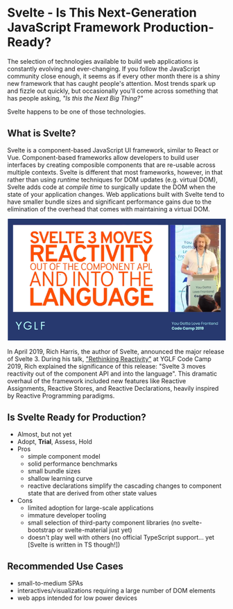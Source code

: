 # Svelte - Is This Next-Generation JavaScript Framework Production-Ready?

The selection of technologies available to build web applications is constantly evolving and ever-changing. If you follow the JavaScript community close enough, it seems as if every other month there is a shiny new framework that has caught people's attention. Most trends spark up and fizzle out quickly, but occasionally you'll come across something that has people asking, *"Is this the Next Big Thing?"*

Svelte happens to be one of those technologies.

## What is Svelte?

Svelte is a component-based JavaScript UI framework, similar to React or Vue. Component-based frameworks allow developers to build user interfaces by creating composible components that are re-usable across multiple contexts. Svelte is different that most frameworks, however, in that rather than using *runtime* techniques for DOM updates (e.g. virtual DOM), Svelte adds code at *compile time* to surgically update the DOM when the state of your application changes. Web applications built with Svelte tend to have smaller bundle sizes and significant performance gains due to the elimination of the overhead that comes with maintaining a virtual DOM.

![](quote.png)

In April 2019, Rich Harris, the author of Svelte, announced the major release of Svelte 3. During his talk, ["Rethinking Reactivity"](https://www.youtube.com/watch?v=AdNJ3fydeao) at YGLF Code Camp 2019, Rich explained the significance of this release: "Svelte 3 moves reactivity out of the component API and into the language". This dramatic overhaul of the framework included new features like Reactive Assignments, Reactive Stores, and Reactive Declarations, heavily inspired by Reactive Programming paradigms.

## Is Svelte Ready for Production?

<!-- ![](trial.png) -->

- Almost, but not yet
- Adopt, **Trial**, Assess, Hold
- Pros
  - simple component model
  - solid performance benchmarks
  - small bundle sizes
  - shallow learning curve
  - reactive declarations simplify the cascading changes to component state that are derived from other state values
- Cons
  - limited adoption for large-scale applications
  - immature developer tooling 
  - small selection of third-party component libraries (no svelte-bootstrap or svelte-material just yet)
  - doesn't play well with others (no official TypeScript support... yet [Svelte is written in TS though!])

## Recommended Use Cases

- small-to-medium SPAs
- interactives/visualizations requiring a large number of DOM elements
- web apps intended for low power devices
